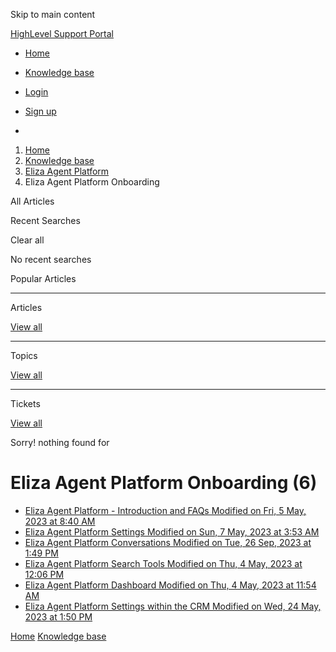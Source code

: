 Skip to main content

[ HighLevel Support Portal ](https://help.gohighlevel.com)

  * [ Home ](/support/home)
  * [ Knowledge base ](/support/solutions)

  * [Login](/support/login)
  * [Sign up](/support/signup)
  * 

  1. [Home](/support/home)
  2. [Knowledge base](/support/solutions)
  3. [Eliza Agent Platform](/support/solutions/48000456231)
  4. Eliza Agent Platform Onboarding

All  Articles 

Recent Searches

Clear all

No recent searches

Popular Articles

* * *

Articles

[View all](/support/search/solutions)

* * *

Topics

[View all](/support/search/topics)

* * *

Tickets

[View all](/support/search/tickets)

Sorry! nothing found for   

# Eliza Agent Platform Onboarding (6)

  * [ Eliza Agent Platform - Introduction and FAQs Modified on Fri, 5 May, 2023 at 8:40 AM  ](/support/solutions/articles/48001236572-eliza-agent-platform-introduction-and-faqs)
  * [ Eliza Agent Platform Settings Modified on Sun, 7 May, 2023 at 3:53 AM  ](/support/solutions/articles/48001236575-eliza-agent-platform-settings)
  * [ Eliza Agent Platform Conversations Modified on Tue, 26 Sep, 2023 at 1:49 PM  ](/support/solutions/articles/48001236598-eliza-agent-platform-conversations)
  * [ Eliza Agent Platform Search Tools Modified on Thu, 4 May, 2023 at 12:06 PM  ](/support/solutions/articles/48001236599-eliza-agent-platform-search-tools)
  * [ Eliza Agent Platform Dashboard Modified on Thu, 4 May, 2023 at 11:54 AM  ](/support/solutions/articles/48001236604-eliza-agent-platform-dashboard)
  * [ Eliza Agent Platform Settings within the CRM Modified on Wed, 24 May, 2023 at 1:50 PM  ](/support/solutions/articles/48001236605-eliza-agent-platform-settings-within-the-crm)

[Home](/support/home) [Knowledge base](/support/solutions)
